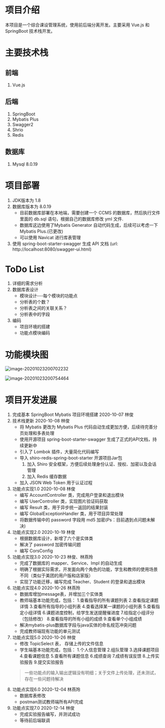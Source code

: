 # 项目介绍
本项目是一个综合课设管理系统，使用前后端分离开发。主要采用 Vue.js 和 SpringBoot 技术栈开发。
# 主要技术栈
## 前端
1. Vue.js
## 后端
1. SpringBoot
2. Mybatis Plus
3. Swagger2
4. Shrio
5. Redis
## 数据库
1. Mysql 8.0.19
# 项目部署
1. JDK版本为 1.8
2. 数据库版本为 8.0.19 
    * 目前数据库部署在本地端，需要创建一个 CCMS 的数据库，然后执行文件里面的 db.sql 语句，根据自己的数据库修改 yml 文件.
    * 数据库这边使用了Mybatis Generator 自动代码生成，后续可以考虑一下Mybatis Plus.(已更改)
    * 可以使用 Navicat 进行库表管理
3. 使用 spring-boot-starter-swagger 生成 API 文档 (url: http://localhost:8080/swagger-ui.html)
# ToDo List
1. 详细的需求分析
2. 数据库表设计
    * 模块设计---每个模块的功能点
    * 分析表的个数？
    * 分析表之间的关联关系？
    * 分析表中的字段
3. 编码
    * 项目环境的搭建
    * 功能点模块编码
# 功能模块图

![image-20201023200702232](https://i.loli.net/2020/10/23/do1lAtILqyYDp9K.png)

![image-20201023200754464](https://i.loli.net/2020/10/23/5NnYDtMOxbfdpRV.png)

# 项目开发进展
1. 完成基本 SpringBoot Mybatis 项目环境搭建 2020-10-07 林俊
2. 技术栈更新                             2020-10-08 林俊
    * 将 Mybatis 更改为 Mybatis Plus 代码自动生成更加方便，后续待完善分页处理和多表处理
    * 使用开源项目 spring-boot-starter-swagger 生成了正式的API文档，持续更新中
    * 引入了 Lombok 插件，大量简化代码编写
    * 导入 shiro-redis-spring-boot-starter 开源项目Jar包 
        1. 加入 Shiro 安全框架，方便后续处理身份认证、授权、加密以及会话管理
        2. 加入 Redis 缓存数据
    * 加入 JSON Web Token 用于认证过程
3. 功能点实现1.0                              2020-10-08 林俊
    * 编写 AccountController 类，完成用户登录和退出模块
    * 编写 UserController 类，实现图片验证码获取
    * 编写 Result 类，用于异步统一返回的结果封装  
    * 编写 GlobalExceptionHandler 类，用于项目异常处理
    * 将数据传输中的 password 字段用 md5 加密(Ps：目前遇到点问题未解决)
4. 功能点实现2.0                                 2020-10-19 林俊
    * 根据数据库设计，新增了六个是实体类
    * 解决了 password 加密传输问题
    * 编写 CorsConfig 
5. 功能点实现3.0                               2020-10-23 林俊、林燕玲
    * 完成了数据库的 mapper、Service、Impl 的自动生成
    * 明确了根据实际需求，开发面向两个角色的功能，学生和教师的使用场景不同（类似于美团的用户版和店家版）
    * 实现了功能迁移，编写完成 Teacher、Student 的登录和退出模块
6. 功能点实现4.0                               2020-10-26 林燕玲
    * 数据库增加message表，并增加三个实体类
    * 教师端基本功能完成，包括：
          1.查看指导的所有课题列表
          2.查看指定课题详情
          3.查看所有指导的小组列表
          4.查看选择某一课题的小组列表
          5.查看指定小组详情
          6.课题进度控制，给学生发送提醒催进度
          7.给指定小组评分（包括修改）
          8.查看指导的所有小组的成绩
          9.查看单个小组成绩
    * 解决mybatis-plus数据库字段与java实体的命名规范冲突问题
    * 完成教师端现有功能的单元测试
7. 功能点实现5.0 2020-10-26 林俊
    * 修改 TopicSelect 表， 存储上传的文件信息
    * 学生端基本功能完成，包括：
        1.个人信息管理 
        2.组队管理 
        3.选择课题项目
        4.查看课题信息 
        5.查看所有课题信息 
        6.成绩查询
        7.成绩有误反馈
        8.上传实验报告
        9.提交实验报告
    > 一些功能点的输入输出逻辑没有明细；关于文件上传处理，还未测试，存在一些问题待解决
 8. 功能点实现6.0                               2020-12-04 林燕玲
     * 数据库表修改
     * postman测试教师端所有API完成
 9. 功能点实现7.0                               2020-12-14 林俊
    * 完成实验报告编写，并测试成功
    * 等待前后端联调